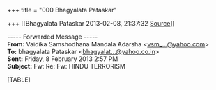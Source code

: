 +++
title = "000 Bhagyalata Pataskar"

+++
[[Bhagyalata Pataskar	2013-02-08, 21:37:32 [Source](https://groups.google.com/g/bvparishat/c/RmPEVOyTRls)]]



  

  

----- Forwarded Message -----  
**From:** Vaidika Samshodhana Mandala Adarsha \<[vsm\_...@yahoo.com]()\>  
**To:** bhagyalata Pataskar \<[bhagyalat...@yahoo.co.in]()\>  
**Sent:** Friday, 8 February 2013 2:57 PM  
**Subject:** Fw: Re: Fw: HINDU TERRORISM  

  

[TABLE]

  
  

